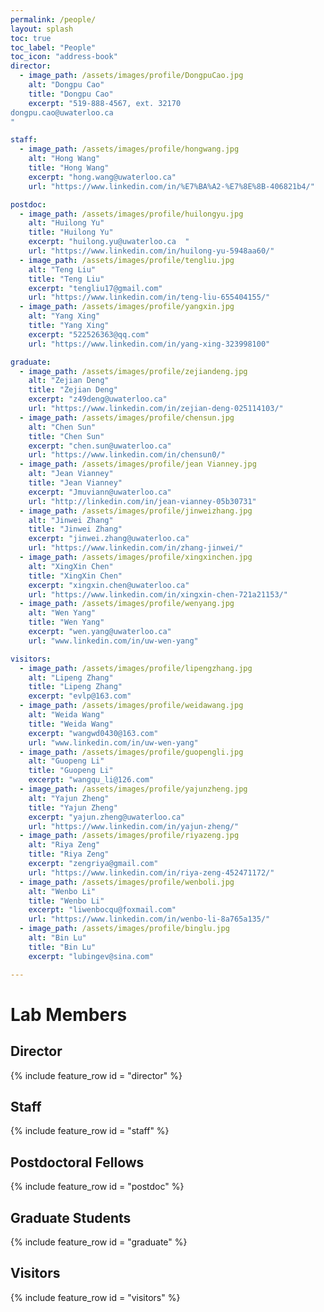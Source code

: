 ```yaml
---
permalink: /people/
layout: splash
toc: true
toc_label: "People"
toc_icon: "address-book"
director:
  - image_path: /assets/images/profile/DongpuCao.jpg
    alt: "Dongpu Cao"
    title: "Dongpu Cao"
    excerpt: "519-888-4567, ext. 32170   
dongpu.cao@uwaterloo.ca
"

staff:
  - image_path: /assets/images/profile/hongwang.jpg
    alt: "Hong Wang"
    title: "Hong Wang"
    excerpt: "hong.wang@uwaterloo.ca"
    url: "https://www.linkedin.com/in/%E7%BA%A2-%E7%8E%8B-406821b4/"

postdoc:
  - image_path: /assets/images/profile/huilongyu.jpg
    alt: "Huilong Yu"
    title: "Huilong Yu"
    excerpt: "huilong.yu@uwaterloo.ca  "
    url: "https://www.linkedin.com/in/huilong-yu-5948aa60/"
  - image_path: /assets/images/profile/tengliu.jpg
    alt: "Teng Liu"
    title: "Teng Liu"
    excerpt: "tengliu17@gmail.com"
    url: "https://www.linkedin.com/in/teng-liu-655404155/"
  - image_path: /assets/images/profile/yangxin.jpg
    alt: "Yang Xing"
    title: "Yang Xing"
    excerpt: "522526363@qq.com"
    url: "https://www.linkedin.com/in/yang-xing-323998100"

graduate:
  - image_path: /assets/images/profile/zejiandeng.jpg
    alt: "Zejian Deng"
    title: "Zejian Deng"
    excerpt: "z49deng@uwaterloo.ca"
    url: "https://www.linkedin.com/in/zejian-deng-025114103/"
  - image_path: /assets/images/profile/chensun.jpg
    alt: "Chen Sun"
    title: "Chen Sun"
    excerpt: "chen.sun@uwaterloo.ca"
    url: "https://www.linkedin.com/in/chensun0/"
  - image_path: /assets/images/profile/jean Vianney.jpg
    alt: "Jean Vianney"
    title: "Jean Vianney"
    excerpt: "Jmuviann@uwaterloo.ca"
    url: "http://linkedin.com/in/jean-vianney-05b30731"
  - image_path: /assets/images/profile/jinweizhang.jpg
    alt: "Jinwei Zhang"
    title: "Jinwei Zhang"
    excerpt: "jinwei.zhang@uwaterloo.ca"
    url: "https://www.linkedin.com/in/zhang-jinwei/"
  - image_path: /assets/images/profile/xingxinchen.jpg
    alt: "XingXin Chen"
    title: "XingXin Chen"
    excerpt: "xingxin.chen@uwaterloo.ca"
    url: "https://www.linkedin.com/in/xingxin-chen-721a21153/"
  - image_path: /assets/images/profile/wenyang.jpg
    alt: "Wen Yang"
    title: "Wen Yang"
    excerpt: "wen.yang@uwaterloo.ca"
    url: "www.linkedin.com/in/uw-wen-yang"

visitors:
  - image_path: /assets/images/profile/lipengzhang.jpg
    alt: "Lipeng Zhang"
    title: "Lipeng Zhang"
    excerpt: "evlp@163.com"
  - image_path: /assets/images/profile/weidawang.jpg
    alt: "Weida Wang"
    title: "Weida Wang"
    excerpt: "wangwd0430@163.com"
    url: "www.linkedin.com/in/uw-wen-yang"
  - image_path: /assets/images/profile/guopengli.jpg
    alt: "Guopeng Li"
    title: "Guopeng Li"
    excerpt: "wangqu_li@126.com"
  - image_path: /assets/images/profile/yajunzheng.jpg
    alt: "Yajun Zheng"
    title: "Yajun Zheng"
    excerpt: "yajun.zheng@uwaterloo.ca"
    url: "https://www.linkedin.com/in/yajun-zheng/"
  - image_path: /assets/images/profile/riyazeng.jpg
    alt: "Riya Zeng"
    title: "Riya Zeng"
    excerpt: "zengriya@gmail.com"
    url: "https://www.linkedin.com/in/riya-zeng-452471172/" 
  - image_path: /assets/images/profile/wenboli.jpg
    alt: "Wenbo Li"
    title: "Wenbo Li"
    excerpt: "liwenbocqu@foxmail.com"
    url: "https://www.linkedin.com/in/wenbo-li-8a765a135/"
  - image_path: /assets/images/profile/binglu.jpg
    alt: "Bin Lu"
    title: "Bin Lu"
    excerpt: "lubingev@sina.com"

---
```


# Lab Members
## Director 
{% include feature_row id = "director" %}

## Staff 
{% include feature_row id = "staff" %}

## Postdoctoral Fellows
{% include feature_row id = "postdoc" %}

## Graduate Students
{% include feature_row id = "graduate" %}

## Visitors
{% include feature_row id = "visitors" %}


